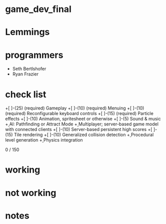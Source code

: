 # game_dev_final
# Lemmings

# programmers
 - Seth Bertlshofer
 - Ryan Frazier

# check list
+[ ]-(25) (required) Gameplay
+[ ]-(10) (required) Menuing
+[ ]-(10) (required) Reconfigurable keyboard controls
+[ ]-(15) (required) Particle effects
+[ ]-(10) Animation, spritesheet or otherwise
+[ ]-(5) Sound & music
+[ ](15) AI: Pathfinding or Attract Mode
+[ ](50) Multiplayer; server-based game model with connected clients
+[ ]-(10) Server-based persistent high scores
+[ ]-(15) Tile rendering
+[ ]-(10) Generalized collision detection
+[ ](20) Procedural level generation
+[ ](20) Physics integration

0 / 150

# working


# not working


# notes
